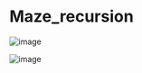 # Maze_recursion

![image](https://github.com/user-attachments/assets/9647d339-6053-4b2e-ab8b-dc4284427c21)

![image](https://github.com/user-attachments/assets/eadf8de3-6e27-4549-bcb7-c0ff2e2b160b)

